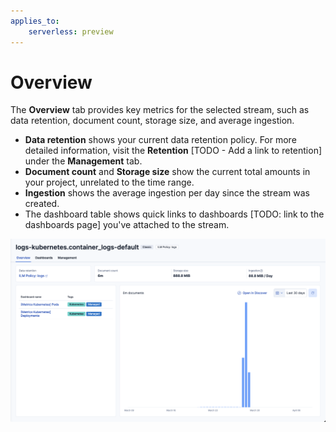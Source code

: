 ```yaml
---
applies_to:
    serverless: preview
---
```


# Overview

The **Overview** tab provides key metrics for the selected stream, such as data retention, document count, storage size, and average ingestion.

- **Data retention** shows your current data retention policy. For more detailed information, visit the **Retention** [TODO - Add a link to retention] under the **Management** tab.
- **Document count** and **Storage size** show the current total amounts in your project, unrelated to the time range.
- **Ingestion** shows the average ingestion per day since the stream was created.
- The dashboard table shows quick links to dashboards [TODO: link to the dashboards page] you've attached to the stream.

![alt text](<overview.png>)